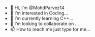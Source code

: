 - 👋 Hi, I’m @MohdParvez14
- 👀 I’m interested in Coding...
- 🌱 I’m currently learning C++...
- 💞️ I’m looking to collaborate on ...
- 📫 How to reach me just type for me...

<!---
MohdParvez14/MohdParvez14 is a ✨ special ✨ repository because its `README.md` (this file) appears on your GitHub profile.
You can click the Preview link to take a look at your changes.
--->

